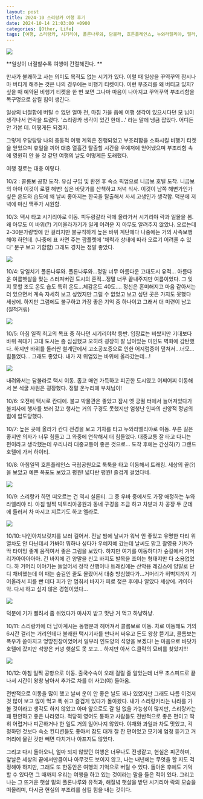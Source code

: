 ```yaml
---
layout: post
title: 2024-10 스리랑카 여행 후기
date: 2024-10-14 21:03:00 +0900
categories: [Other, Life]
tags: [여행, 스리랑카, 시기리야, 폴론나루와, 담불라, 호튼플레인스, 누와라엘리야, 엘라, 콜롬보, Clarke]
---
```


[![](https://cojette.wordpress.com/wp-content/uploads/2024/10/image.png?w=1024)](https://cojette.wordpress.com/wp-content/uploads/2024/10/image.png)

**일상이 너절할수록 여행이 간절해진다. **

만사가 불쾌하고 사는 의미도 목적도 없는 시기가 있다. 이럴 때 일상을 꾸역꾸역 잠시나마 버티게 해주는 것은 나의 경우에는 비행기 티켓이다. 이런 부조리를 왜 버티고 있지? 싶을 때 예약된 비행기 티켓을 한 번 보면 그나마 마음이 나아지고 꾸역꾸역 부조리함을 목구멍으로 삼킬 힘이 생긴다.

일상의 너절함에 버틸 수 없던 얼마 전, 마침 가을 쯤에 여행 생각이 있으시다던 모 님이 생각나서 연락을 드렸다. '스리랑카 생각이 있긴 한데...' 라는 말에 냉큼 잡았다. 어디든 안 가본 데. 어떻게든 되겠지.

그렇게 우당탕탕 나의 충동적 여행 계획은 진행되었고 부조리함을 소화시킬 비행기 티켓을 얻었으며 휴일을 끼어 대충 열흘간 탈출할 시간을 우예저예 얻어냈으며 부조리함 속에 영원히 안 올 것 같던 여행의 날도 어떻게든 도래했다.

여행 경로는 대충 이렇다.


10/2 : 콜롬보 공항 도착. 유심 구입 및 환전 후 숙소 픽업으로 니곰보 호텔 도착. 니곰보의 아아 이것이 로컬 해변! 싶은 바닷가를 산책하고 저녁 식사. 이것이 남쪽 해변가인가 싶은 온도와 습도에 왜 날씨 좋아지는 한국을 탈출해서 사서 고생인가 생각함. 덕분에 저녁에 마신 맥주가 시원함.

10/3: 택시 타고 시기리야로 이동. 피두랑갈라 락에 올라가서 시기리야 락과 일몰을 봄. 왜 아무도 이 바위(?) 기어올라가기가 일케 어려운 지 아무도 알려주지 않았나. 오르는데 2-30분가량밖에 안 걸리지만 불규칙하게 높은 바위 계단에다 나중에는 거의 사족보행해야 하던데. (나중에 표 사면 주는 팜플렛에 '체력과 상태에 따라 오르기 어려울 수 있다' 문구 보고 기함함) 그래도 경치는 정말 좋았다.

![](https://cojette.wordpress.com/wp-content/uploads/2024/10/ad4099c4-f5ac-4897-83f0-efb4bcbba15f-1.jpg?w=1024)

10/4: 당일치기 폴론나루와. 폴론나루와...정말 너무 아름다운 고대도시 유적... 아름다운 여름햇살을 맞는 스러져버린 도시의 흔적...정말 너무 끝내주지만 여름이었다. 그 잊지 못할 조도 온도 습도 특히 온도...체감온도 40도.... 정신은 혼미해지고 마음 같아서는 더 있으면서 계속 자세히 보고 싶었지만 그럴 수 없었고 보고 싶던 곳은 가지도 못했다 세상에. 하지만 그럼에도 불구하고 가장 좋은 기억 중 하나이고 그래서 더 미련이 남고(질척거림)

![](https://cojette.wordpress.com/wp-content/uploads/2024/10/img_2795.jpg?w=768)

10/5: 아침 일찍 최고의 목표 중 하나던 시기리야락 등반. 입장료는 비쌌지만 기대보다 바위 꼭대기 고대 도시는 좀 심심했고 오히려 굉장히 잘 남아있는 미인도 벽화에 감탄했다. 하지만 바위를 둘러싼 철계단에서 고소공포증으로 인한 어지럼증이 덮쳐서...너모...힘들었다... 그래도 좋았다. 내가 저 위엄있는 바위에 올라갔는데...!

![](https://cojette.wordpress.com/wp-content/uploads/2024/10/img_2858.jpg?w=768)

내려와서는 담불라로 택시 이동. 좁고 매연 가득하고 피곤한 도시였고 어찌어찌 이동해서 본 석굴 사원은 굉장했다. 정말 온누리에 부처님이!

10/6: 오전에 택시로 칸디에. 불교 박물관은 좋았고 잠시 옛 궁궐 터에서 늘어져있다가 불치사에 행사를 보러 갔고 행사는 거의 구경도 못했지만 엄청난 인파의 신앙적 정념의 힘에 압도당했다.

10/7: 높은 곳에 올라가 칸디 전경을 보고 기차를 타고 누와라엘리야로 이동. 푸른 길은 좋지만 의자가 너무 힘들고 그 와중에 연착해서 더 힘들었다. 대중교통 잘 타고 다니는 편이라고 생각했는데 우리나라 대중교통이 좋은 것으로... 도착 후에는 간신히(?) 그랜드호텔에 가서 하이티.

10/8: 아침일찍 호튼플레인스 국립공원으로 툭툭을 타고 이동해서 트래킹. 세상의 끝(?)을 보았고 예쁜 폭포도 보았고 평원! 넓다란 평원! 즐겁게 걸었다네.

![](https://cojette.wordpress.com/wp-content/uploads/2024/10/927623b9-3860-4a94-a750-621485add156-1.jpg?w=1024)

10/9: 스리랑카 하면 떠오르는 건 역시 실론티. 그 중 우바 중에서도 가장 애정하는 누와라엘리야 티. 아침 일찍 빅토리아공원과 동네 구경을 조금 하고 차밭과 차 공장 두 군데에 들러서 차 마시고 지르기도 하고 엘라로.

![](https://cojette.wordpress.com/wp-content/uploads/2024/10/img_3347.jpg?w=768)

10/10: 나인아치브릿지를 보러 걸어서. 전날 밤에 날씨가 워낙 안 좋았고 유명한 다리 위 열차도 안 다닌데서 가봐야 뭐하나 싶다가 우예저예 갔는데 날씨도 맑고 촬영용 기차가 딱 타이밍 좋게 움직여서 좋은 그림을 보았다. 하지만 여기를 이동하다가 숲길에서 거머리가아아아아아. 긴 바지에 긴 양말을 신고 바지도 발목을 조이는 형태지만 다 소용없었다. 하 거머리 이야기는 들었어서 정작 산행이나 트래킹에는 산악용 레깅스에 양말로 단디 채비했는데 이 때는 숲길인 줄도 몰랐어서 대충 방심했다가...거머리가 허벅지까지 기어올라서 피를 빤 데다 피가 안 멈춰서 바지가 피로 젖은 후에나 알았다 세상에. 캬아아악. 다시 하고 싶지 않은 경험이었다...

![](https://cojette.wordpress.com/wp-content/uploads/2024/10/86516b9e-8a65-42ec-8201-e0073fcaddff-1.jpg?w=1024)

덕분에 기가 빨려서 좀 쉬었다가 마사지 받고 맛난 거 먹고 하냥하냥.

10/11: 스리랑카에 더 남아계시는 동행분과 헤어져서 콜롬보로 이동. 차로 이동해도 거의 6시간 걸리는 거리인데다 불쾌한 택시기사를 만나서 싸우고 돈도 왕창 뜯기고, 콜롬보는 폭우가 쏟아지고 엉망진창이었어서 일부러 인도양의 석양을 보겠다! 는 마음으로 바닷가 호텔에 갔지만 석양은 커녕 햇살도 못 보고... 하지만 아서 C.클락의 묘비를 찾았지!!!

![](https://cojette.wordpress.com/wp-content/uploads/2024/10/img_3509.jpg?w=768)

10/12: 아침 일찍 공항으로 이동. 출국수속이 오래 걸릴 줄 알았는데 너무 초스피드로 끝나서 시간이 왕창 남아서 추가로 차를 더 사고(야) 돌아옴.

전반적으로 이동을 많이 했고 날씨 운이 안 좋은 날도 꽤나 있었지만 그래도 나름 이것저것 많이 보고 많이 먹고 푹 쉬고 즐겁게 있다가 돌아왔다. 내가 스리랑카라는 나라를 가 볼 것이라고 생각도 하지 않았고 아마 앞으로도 갈 일 없을 가능성이 많지만, 스리랑카는 꽤 편안하고 좋은 나라였다. 적당히 영어도 통하고 사람들도 전반적으로 좋은 편이고 딱히 어렵거나 피곤하거나 한 일도 거의 일어나지 않았다. 야채와 과일과 차도 맛있고, 걱정하던 것보다 숙소 컨디션들도 좋아서 잠도 대개 잘 잔 편이었고 모기에 엄청 뜯기고 거머리에 물린 것만 빼면 다치거나 아프지도 않았다.

그리고 다시 돌아오니, 얼마 되지 않았던 여행은 너무나도 전생같고, 현실은 피곤하며, 앞날은 세상의 끝에서만큼이나 아무것도 보이지 않고, 나는 내년에는 무엇을 할 지도 걱정해야 하지만, 그래도 또 한동안은 여행의 기억으로 버틸 수 있다. 돌아온 후에도 기억할 수 있다면 그 때까지 우리는 여행을 하고 있는 것이라는 말을 들은 적이 있다. 그리고 나는 그 뜨거운 햇살 밑의 폴론나루와 유적과, 해질녘 햇살을 받던 시기리야 락의 모습을 떠올리며, 다시금 현실의 부조리를 삼킬 힘을 내는 것이다.

